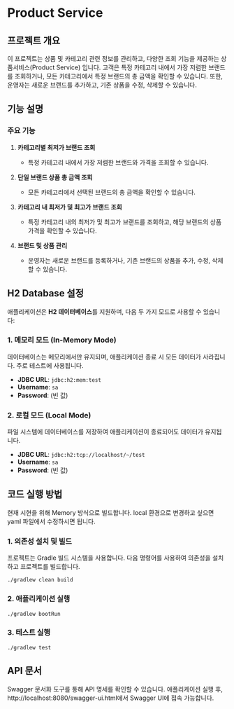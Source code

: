 # Product Service

## 프로젝트 개요
이 프로젝트는 상품 및 카테고리 관련 정보를 관리하고, 다양한 조회 기능을 제공하는 상품서비스(Product Service) 입니다. 고객은 특정 카테고리 내에서 가장 저렴한 브랜드를 조회하거나, 모든 카테고리에서 특정 브랜드의 총 금액을 확인할 수 있습니다. 또한, 운영자는 새로운 브랜드를 추가하고, 기존 상품을 수정, 삭제할 수 있습니다.

## 기능 설명
### 주요 기능
1. **카테고리별 최저가 브랜드 조회**
    - 특정 카테고리 내에서 가장 저렴한 브랜드와 가격을 조회할 수 있습니다.

2. **단일 브랜드 상품 총 금액 조회**
    - 모든 카테고리에서 선택된 브랜드의 총 금액을 확인할 수 있습니다.

3. **카테고리 내 최저가 및 최고가 브랜드 조회**
    - 특정 카테고리 내의 최저가 및 최고가 브랜드를 조회하고, 해당 브랜드의 상품 가격을 확인할 수 있습니다.

4. **브랜드 및 상품 관리**
    - 운영자는 새로운 브랜드를 등록하거나, 기존 브랜드의 상품을 추가, 수정, 삭제할 수 있습니다.

## H2 Database 설정

애플리케이션은 **H2 데이터베이스**를 지원하며, 다음 두 가지 모드로 사용할 수 있습니다:

### 1. 메모리 모드 (In-Memory Mode)
데이터베이스는 메모리에서만 유지되며, 애플리케이션 종료 시 모든 데이터가 사라집니다. 주로 테스트에 사용됩니다.

- **JDBC URL**: `jdbc:h2:mem:test`
- **Username**: `sa`
- **Password**: (빈 값)

### 2. 로컬 모드 (Local Mode)
파일 시스템에 데이터베이스를 저장하여 애플리케이션이 종료되어도 데이터가 유지됩니다.

- **JDBC URL**: `jdbc:h2:tcp://localhost/~/test`
- **Username**: `sa`
- **Password**: (빈 값)

## 코드 실행 방법
현재 시현을 위해 Memory 방식으로 빌드합니다. local 환경으로 변경하고 싶으면 yaml 파일에서 수정하시면 됩니다.

### 1. 의존성 설치 및 빌드
프로젝트는 Gradle 빌드 시스템을 사용합니다. 다음 명령어를 사용하여 의존성을 설치하고 프로젝트를 빌드합니다.

```shell
./gradlew clean build
```

### 2. 애플리케이션 실행
```shell
./gradlew bootRun
```

### 3. 테스트 실행
```shell
./gradlew test
```

## API 문서
Swagger 문서화 도구를 통해 API 명세를 확인할 수 있습니다. 애플리케이션 실행 후, http://localhost:8080/swagger-ui.html에서 Swagger UI에 접속 가능합니다.